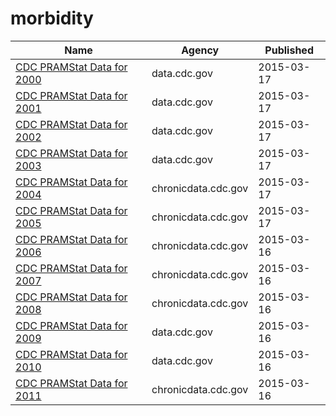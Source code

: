 # morbidity

Name | Agency | Published
---- | ---- | ---------
[CDC PRAMStat Data for 2000](../socrata/3hwj-hqmh.md) | data.cdc.gov | 2015-03-17
[CDC PRAMStat Data for 2001](../socrata/u93h-quup.md) | data.cdc.gov | 2015-03-17
[CDC PRAMStat Data for 2002](../socrata/dnxe-zgxs.md) | data.cdc.gov | 2015-03-17
[CDC PRAMStat Data for 2003](../socrata/u76f-m89e.md) | data.cdc.gov | 2015-03-17
[CDC PRAMStat Data for 2004](../socrata/xyxp-dxa9.md) | chronicdata.cdc.gov | 2015-03-17
[CDC PRAMStat Data for 2005](../socrata/pj7z-f3xf.md) | chronicdata.cdc.gov | 2015-03-17
[CDC PRAMStat Data for 2006](../socrata/akmt-4qtj.md) | chronicdata.cdc.gov | 2015-03-16
[CDC PRAMStat Data for 2007](../socrata/vr6p-ert2.md) | chronicdata.cdc.gov | 2015-03-16
[CDC PRAMStat Data for 2008](../socrata/4ya2-fkvt.md) | chronicdata.cdc.gov | 2015-03-16
[CDC PRAMStat Data for 2009](../socrata/qwpv-wpc8.md) | data.cdc.gov | 2015-03-16
[CDC PRAMStat Data for 2010](../socrata/xvu4-xjdb.md) | data.cdc.gov | 2015-03-16
[CDC PRAMStat Data for 2011](../socrata/ese6-rqpq.md) | chronicdata.cdc.gov | 2015-03-16

